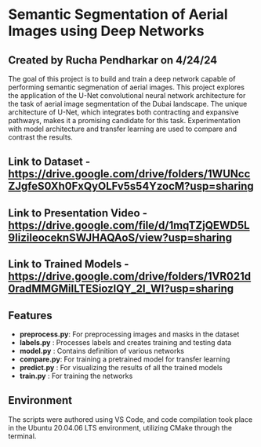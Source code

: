 # Semantic Segmentation of Aerial Images using Deep Networks

## Created by Rucha Pendharkar on 4/24/24

The goal of this project is to build and train a deep network capable of performing semantic segmenation of aerial images. This project explores the application of the U-Net convolutional neural network architecture for the task of aerial image segmentation of the Dubai landscape. The unique architecture of U-Net, which integrates both contracting and expansive pathways, makes it a promising candidate for this task. Experimentation with model architecture and transfer learning are used to compare and contrast the results. 

## Link to Dataset - https://drive.google.com/drive/folders/1WUNccZJgfeS0Xh0FxQyOLFv5s54YzocM?usp=sharing

## Link to Presentation Video - https://drive.google.com/file/d/1mqTZjQEWD5L9IizileoceknSWJHAQAoS/view?usp=sharing

## Link to Trained Models - https://drive.google.com/drive/folders/1VR021d0radMMGMiILTESiozlQY_2I_WI?usp=sharing


## Features
- **preprocess.py**: For preprocessing images and masks in the dataset
- **labels.py** : Processes labels and creates training and testing data
- **model.py** : Contains definition of various networks
- **compare.py**: For training a pretrained model for transfer learning
- **predict.py** : For visualizing the results of all the trained models
- **train.py** : For training the networks

## Environment 
The scripts were authored using VS Code, and code compilation took place in the Ubuntu 20.04.06 LTS environment, utilizing CMake through the terminal.